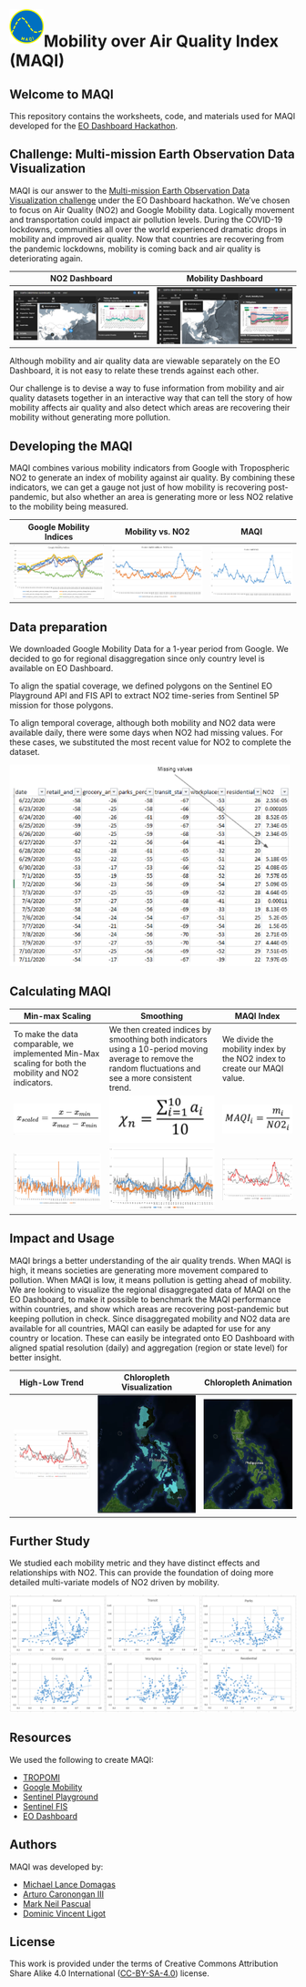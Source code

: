 <img src="https://github.com/docligot/maqi/blob/main/images/maqi_logo.png" align="left" height="60" width="60" >

# Mobility over Air Quality Index (MAQI)

## Welcome to MAQI

This repository contains the worksheets, code, and materials used for MAQI developed for the [EO Dashboard Hackathon](https://www.eodashboardhackathon.org/). 

## Challenge: Multi-mission Earth Observation Data Visualization

MAQI is our answer to the [Multi-mission Earth Observation Data Visualization challenge](https://www.eodashboardhackathon.org/challenges/interactive-data-exploration/multi-mission-earth-observation-data-visualization/details) under the EO Dashboard hackathon. We’ve chosen to focus on Air Quality (NO2) and Google Mobility data. Logically movement and transportation could impact air pollution levels. During the COVID-19 lockdowns, communities all over the world experienced dramatic drops in mobility and improved air quality. Now that countries are recovering from the pandemic lockdowns, mobility is coming back and air quality is deteriorating again. 

NO2 Dashboard | Mobility Dashboard
--- | --- 
![NO2 Dashboard](https://github.com/docligot/maqi/blob/main/images/no2_eo_dashboard.PNG) | ![Mobility dashboard](https://github.com/docligot/maqi/blob/main/images/mobility_eo_dashboard.PNG)

Although mobility and air quality data are viewable separately on the EO Dashboard, it is not easy to relate these trends against each other. 

Our challenge is to devise a way to fuse information from mobility and air quality datasets together in an interactive way that can tell the story of how mobility affects air quality and also detect which areas are recovering their mobility without generating more pollution. 

## Developing the MAQI

MAQI combines various mobility indicators from Google with Tropospheric NO2 to generate an index of mobility against air quality. By combining these indicators, we can get a gauge not just of how mobility is recovering post-pandemic, but also whether an area is generating more or less NO2 relative to the mobility being measured. 

Google Mobility Indices | Mobility vs. NO2 | MAQI
--- | --- | ---
![Google Mobility Indices](https://github.com/docligot/maqi/blob/main/images/google_mobility_data.PNG) | ![Mobility vs. NO2](https://github.com/docligot/maqi/blob/main/images/Residential_NO2_Index.PNG) | ![Residential MAQI Index](https://github.com/docligot/maqi/blob/main/images/Residential_MAQI.PNG)

## Data preparation

We downloaded Google Mobility Data for a 1-year period from Google. We decided to go for regional disaggregation since only country level is available on EO Dashboard. 

To align the spatial coverage, we defined polygons on the Sentinel EO Playground API and FIS API to extract NO2 time-series from Sentinel 5P mission for those polygons. 

To align temporal coverage, although both mobility and NO2 data were available daily, there were some days when NO2 had missing values. For these cases, we substituted the most recent value for NO2 to complete the dataset. 

![Missing Values](https://github.com/docligot/maqi/blob/main/images/missing_values.PNG)

## Calculating MAQI

Min-max Scaling | Smoothing | MAQI Index
--- | --- | ---
To make the data comparable, we implemented Min-Max scaling for both the mobility and NO2 indicators. | We then created indices by smoothing both indicators using a 10-period moving average to remove the random fluctuations and see a more consistent trend. | We divide the mobility index by the NO2 index to create our MAQI value.
![Formula Min-max Scalar](https://github.com/docligot/maqi/blob/main/images/formula_scaling.PNG) | ![Formula Smoothing](https://github.com/docligot/maqi/blob/main/images/formula_moving_average.PNG) | ![Formula MAQI Index](https://github.com/docligot/maqi/blob/main/images/formula_maqi.PNG)
![Min-max Scalar](https://github.com/docligot/maqi/blob/main/images/mix_max_scalar.PNG) | ![Smoothing Index](https://github.com/docligot/maqi/blob/main/images/smoothing_index.PNG) | ![MAQI Index](https://github.com/docligot/maqi/blob/main/images/maqi_index.PNG)

## Impact and Usage

MAQI brings a better understanding of the air quality trends. When MAQI is high, it means societies are generating more movement compared to pollution. When MAQI is low, it means pollution is getting ahead of mobility. We are looking to visualize the regional disaggregated data of MAQI on the EO Dashboard, to make it possible to benchmark the MAQI performance within countries, and show which areas are recovering post-pandemic but keeping pollution in check. Since disaggregated mobility and NO2 data are available for all countries, MAQI can easily be adapted for use for any country or location. These can easily be integrated onto EO Dashboard with aligned spatial resolution (daily) and aggregation (region or state level) for better insight.

High-Low Trend | Chloropleth Visualization | Chloropleth Animation
--- | --- | ---
![High-Low Trend](https://github.com/docligot/maqi/blob/main/images/maqi_hi_low.PNG) | ![Chloropleth](https://github.com/docligot/maqi/blob/main/images/chloropleth_maqi.PNG) | ![Chloropleth Animation](https://github.com/docligot/maqi/blob/main/images/maqi.gif)

## Further Study

We studied each mobility metric and they have distinct effects and relationships with NO2. This can provide the foundation of doing more detailed multi-variate models of NO2 driven by mobility. 

![Scatterplot](https://github.com/docligot/maqi/blob/main/images/mobility_scatter_plots.PNG)

## Resources

We used the following to create MAQI: 
* [TROPOMI](http://www.tropomi.eu/)
* [Google Mobility](https://www.google.com/covid19/mobility/)
* [Sentinel Playground](https://www.sentinel-hub.com/explore/sentinelplayground/)
* [Sentinel FIS](https://www.sentinel-hub.com/develop/api/ogc/fis-request/)
* [EO Dashboard](https://eodashboard.org/)

## Authors

MAQI was developed by: 

* [Michael Lance Domagas](https://www.linkedin.com/in/catch2t8/)
* [Arturo Caronongan III](https://www.linkedin.com/in/arturo-caronongan-130970a6/)
* [Mark Neil Pascual](https://www.linkedin.com/in/markpascual1986/)
* [Dominic Vincent Ligot](https://www.linkedin.com/in/docligot/)

## License

This work is provided under the terms of Creative Commons Attribution Share Alike 4.0 International ([CC-BY-SA-4.0](https://choosealicense.com/licenses/cc-by-sa-4.0/)) license.
